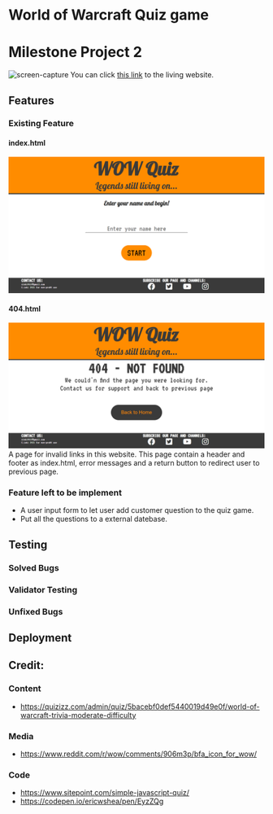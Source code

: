 # World of Warcraft Quiz game
# Milestone Project 2
![screen-capture]()
You can click [this link](https://cloki0610.github.io/CI-Portfolio-Project-2/) to the living website.
## Features
### Existing Feature
#### index.html
![index.html screenshoot](readme-img/index_sc.png)
#### 404.html
![404.html screenshoot](readme-img/404_sc.png)
A page for invalid links in this website.
This page contain a header and footer as index.html, 
error messages and a return button to redirect user to previous page.

### Feature left to be implement
* A user input form to let user add customer question to the quiz game.
* Put all the questions to a external datebase.
## Testing
### Solved Bugs
### Validator Testing
### Unfixed Bugs

## Deployment

## Credit:
### Content
* https://quizizz.com/admin/quiz/5bacebf0def5440019d49e0f/world-of-warcraft-trivia-moderate-difficulty
### Media
* https://www.reddit.com/r/wow/comments/906m3p/bfa_icon_for_wow/
### Code
* https://www.sitepoint.com/simple-javascript-quiz/
* https://codepen.io/ericwshea/pen/EyzZQg